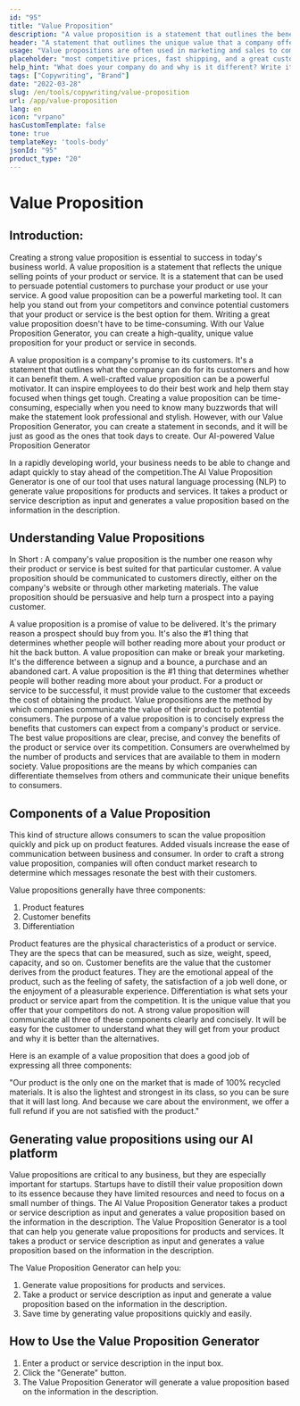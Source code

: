 ```yaml
---
id: "95"
title: "Value Proposition"
description: "A value proposition is a statement that outlines the benefits that a company offers to its customers. It is a statement of what the company can do for its customers, and it is often used as a way to differentiate one company from another."
header: "A statement that outlines the unique value that a company offers to its customers."
usage: "Value propositions are often used in marketing and sales to communicate what a company does and why it is different. The following generator can help you design and brainstrom a stylistic value propositions that is closely aligned with your brand"
placeholder: "most competitive prices, fast shipping, and a great customer service."
help_hint: "What does your company do and why is it different? Write it down and we'll turn it into a Value Proposition."
tags: ["Copywriting", "Brand"]
date: "2022-03-28"
slug: /en/tools/copywriting/value-proposition
url: /app/value-proposition
lang: en
icon: "vrpano"
hasCustomTemplate: false
tone: true
templateKey: 'tools-body'
jsonId: "95"
product_type: "20"
---
```


# Value Proposition

## Introduction:

Creating a strong value proposition is essential to success in today's business world. A value proposition is a statement that reflects the unique selling points of your product or service. It is a statement that can be used to persuade potential customers to purchase your product or use your service. A good value proposition can be a powerful marketing tool. It can help you stand out from your competitors and convince potential customers that your product or service is the best option for them. Writing a great value proposition doesn't have to be time-consuming. With our Value Proposition Generator, you can create a high-quality, unique value proposition for your product or service in seconds.

A value proposition is a company's promise to its customers. It's a statement that outlines what the company can do for its customers and how it can benefit them. A well-crafted value proposition can be a powerful motivator. It can inspire employees to do their best work and help them stay focused when things get tough. Creating a value proposition can be time-consuming, especially when you need to know many buzzwords that will make the statement look professional and stylish. However, with our Value Proposition Generator, you can create a statement in seconds, and it will be just as good as the ones that took days to create. Our AI-powered Value Proposition Generator

In a rapidly developing world, your business needs to be able to change and adapt quickly to stay ahead of the competition.The AI Value Proposition Generator is one of our tool that uses natural language processing (NLP) to generate value propositions for products and services. It takes a product or service description as input and generates a value proposition based on the information in the description.

## Understanding Value Propositions

In Short : A company's value proposition is the number one reason why their product or service is best suited for that particular customer. A value proposition should be communicated to customers directly, either on the company's website or through other marketing materials. The value proposition should be persuasive and help turn a prospect into a paying customer.

A value proposition is a promise of value to be delivered. It's the primary reason a prospect should buy from you. It's also the #1 thing that determines whether people will bother reading more about your product or hit the back button.
A value proposition can make or break your marketing. It's the difference between a signup and a bounce, a purchase and an abandoned cart. A value proposition is the #1 thing that determines whether people will bother reading more about your product.
For a product or service to be successful, it must provide value to the customer that exceeds the cost of obtaining the product. Value propositions are the method by which companies communicate the value of their product to potential consumers. The purpose of a value proposition is to concisely express the benefits that customers can expect from a company's product or service.
The best value propositions are clear, precise, and convey the benefits of the product or service over its competition. Consumers are overwhelmed by the number of products and services that are available to them in modern society. Value propositions are the means by which companies can differentiate themselves from others and communicate their unique benefits to consumers.

## Components of a Value Proposition

This kind of structure allows consumers to scan the value proposition quickly and pick up on product features. Added visuals increase the ease of communication between business and consumer. In order to craft a strong value proposition, companies will often conduct market research to determine which messages resonate the best with their customers.

Value propositions generally have three components:

1. Product features
2. Customer benefits
3. Differentiation

Product features are the physical characteristics of a product or service. They are the specs that can be measured, such as size, weight, speed, capacity, and so on. Customer benefits are the value that the customer derives from the product features. They are the emotional appeal of the product, such as the feeling of safety, the satisfaction of a job well done, or the enjoyment of a pleasurable experience. Differentiation is what sets your product or service apart from the competition. It is the unique value that you offer that your competitors do not.
A strong value proposition will communicate all three of these components clearly and concisely. It will be easy for the customer to understand what they will get from your product and why it is better than the alternatives.

Here is an example of a value proposition that does a good job of expressing all three components:

"Our product is the only one on the market that is made of 100% recycled materials. It is also the lightest and strongest in its class, so you can be sure that it will last long. And because we care about the environment, we offer a full refund if you are not satisfied with the product."

## Generating value propositions using our AI platform

Value propositions are critical to any business, but they are especially important for startups. Startups have to distill their value proposition down to its essence because they have limited resources and need to focus on a small number of things. The AI Value Proposition Generator takes a product or service description as input and generates a value proposition based on the information in the description.
The Value Proposition Generator is a tool that can help you generate value propositions for products and services. It takes a product or service description as input and generates a value proposition based on the information in the description.

The Value Proposition Generator can help you:

1. Generate value propositions for products and services.
2. Take a product or service description as input and generate a value proposition based on the information in the description.
3. Save time by generating value propositions quickly and easily.

## How to Use the Value Proposition Generator

1. Enter a product or service description in the input box.
2. Click the "Generate" button.
3. The Value Proposition Generator will generate a value proposition based on the information in the description.
